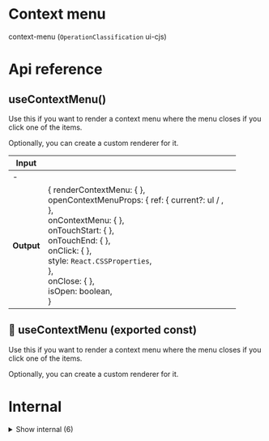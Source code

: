 # Context menu

context-menu (`OperationClassification` ui-cjs)



# Api reference

## useContextMenu()

Use this if you want to render a context menu where the menu closes if you click one of the items.

Optionally, you can create a custom renderer for it.


| Input      |    |    |
| ---------- | -- | -- |
| - | | |
| **Output** | { renderContextMenu: {  }, <br />openContextMenuProps: { ref: { current?: ul / , <br /> }, <br />onContextMenu: {  }, <br />onTouchStart: {  }, <br />onTouchEnd: {  }, <br />onClick: {  }, <br />style: `React.CSSProperties`, <br /> }, <br />onClose: {  }, <br />isOpen: boolean, <br /> }   |    |



## 📄 useContextMenu (exported const)

Use this if you want to render a context menu where the menu closes if you click one of the items.

Optionally, you can create a custom renderer for it.

# Internal

<details><summary>Show internal (6)</summary>
    
  # `<ContextMenuItemComponent />`




| Input      |    |    |
| ---------- | -- | -- |
| - | | |
| **Output** | `JSX.Element`   |    |



## useContextPopper()

Use this hook if you want to create your own custom render that opens on the right location once the `.onContextMenu` is fired.


| Input      |    |    |
| ---------- | -- | -- |
| - | | |
| **Output** | { isOpen: boolean, <br />renderContextPopper: {  }, <br />onClose: {  }, <br />openContextPopperProps: { ref: { current?: ul / , <br /> }, <br />onContextMenu: {  }, <br />onTouchStart: {  }, <br />onTouchEnd: {  }, <br />onClick: {  }, <br />style: `React.CSSProperties`, <br /> }, <br /> }   |    |



## useContext()

Use this if you want to create a completely custom behavior from a context action. On top of the default `.onContextMenu` behavior, this hook enables the possibility for a custom hold duration on mobile.


| Input      |    |    |
| ---------- | -- | -- |
| - | | |
| **Output** | { onContextMenu: {  }, <br />onTouchStart: {  }, <br />onTouchEnd: {  }, <br />onClick: {  }, <br />style: { userSelect?: none / -moz-initial / inherit / initial / revert / revert-layer / unset / -moz-none / all / auto / contain / element / text, <br /> }, <br /> }   |    |



## 📄 ContextMenuItemComponent (exported const)

## 📄 useContextPopper (exported const)

Use this hook if you want to create your own custom render that opens on the right location once the `.onContextMenu` is fired.


## 📄 useContext (exported const)

Use this if you want to create a completely custom behavior from a context action. On top of the default `.onContextMenu` behavior, this hook enables the possibility for a custom hold duration on mobile.
  </details>

